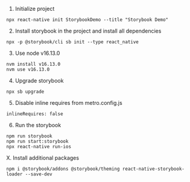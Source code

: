 1. Initialize project

```
npx react-native init StorybookDemo --title "Storybook Demo"
```

2. Install storybook in the project and install all dependencies

```
npx -p @storybook/cli sb init --type react_native
```

3. Use node v16.13.0

```
nvm install v16.13.0
nvm use v16.13.0
```

4. Upgrade storybook

```
npx sb upgrade
```

5. Disable inline requires from metro.config.js

```
inlineRequires: false
```

6. Run the storybook

```
npm run storybook
npm run start:storybook
npx react-native run-ios
```

X. Install additional packages

```
npm i @storybook/addons @storybook/theming react-native-storybook-loader --save-dev
```
